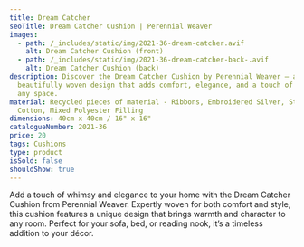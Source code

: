 ```yaml
---
title: Dream Catcher
seoTitle: Dream Catcher Cushion | Perennial Weaver
images:
  - path: /_includes/static/img/2021-36-dream-catcher.avif
    alt: Dream Catcher Cushion (front)
  - path: /_includes/static/img/2021-36-dream-catcher-back-.avif
    alt: Dream Catcher Cushion (back)
description: Discover the Dream Catcher Cushion by Perennial Weaver – a
  beautifully woven design that adds comfort, elegance, and a touch of whimsy to
  any space.
material: Recycled pieces of material - Ribbons, Embroidered Silver, String,
  Cotton, Mixed Polyester Filling
dimensions: 40cm x 40cm / 16" x 16"
catalogueNumber: 2021-36
price: 20
tags: Cushions
type: product
isSold: false
shouldShow: true
---
```

Add a touch of whimsy and elegance to your home with the Dream Catcher Cushion from Perennial Weaver. Expertly woven for both comfort and style, this cushion features a unique design that brings warmth and character to any room. Perfect for your sofa, bed, or reading nook, it’s a timeless addition to your décor.
